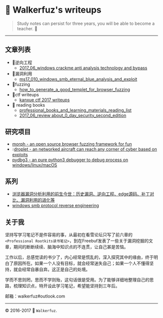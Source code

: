 # :moyai: Walkerfuz's writeups

> Study notes can persist for three years, you will be able to become a teacher. :watermelon:

------
## 文章列表

* :key:逆向工程
  * [2017_06_windows crackme anti analysis technology and bypass](/revese/2017_06_reversewindows_crackme_anti_analysis_technology_and_bypass.md)
* :syringe:漏洞利用
  * [ms17_010_windows_smb_eternal_blue_analysis_and_exploit](/exploit/2017_06_ms17_010_windows_smb_eternal_blue_analysis_and_exploit.md)
* :ant:fuzzing
  * [how_to_generate_a_good_templet_for_browser_fuzzing](/fuzzing/how_to_generate_a_good_templet_for_browser_fuzzing.md)
* :jack_o_lantern:ctf writeups
  * [kanxue ctf 2017 writeups](/ctf/2017_06_kanxue_ctf_2017_writeups.md)
* :green_book: reading books
  * [professional_books_and_learning_materials_reading_list](/books/professional_books_and_learning_materials_reading_list.md)
  * [2017_06_review about_0_day_security_second_edition]()
  
## 研究项目

* [morph - an open source browser fuzzing framework for fun](https://github.com/walkerfuz/morph)
* :droplet:[droplet - an networked aircraft can reach any corner of cyber based on exploits](https://github.com/walkerfuz/droplet)
* [pydbg3 - an pure python3 debugger to debug process on windows/linux/macOS](https://github.com/walkerfuz/pydbg3)

## 系列

* [浏览器漏洞分析利用的前生今世：历史漏洞、逆向工程、edge源码、补丁对比、漏洞利用的进化等]()
* [windows smb protocol reverse engineering](/2017/06/windows_smb_protocol_reverse_engineering.md)

## 关于我

坚持写学习笔记不是件容易的事，从最初在看雪论坛只写了前六章的`<Professional Rootkits读书笔记>`，到在Freebuf发表了一些关于漏洞挖掘的文章，期间的断断续续、脑海中知识点的不连贯，让自己甚是苦恼。

工作以后，总感觉读的书少了，内心经常是慌乱的，深入探究其中的缘由，终于明白了原因所在。如果一个人没有目标，就会经常迷失自己；如果一个人不懂得坚持，就会经常自暴自弃。这正是自己的处境。

学而不思则罔，思而不学则殆，这句话很是受用。为了能够详细地整理自己的思路，梳理知识点，特开设此学习笔记，希望能坚持到三年后。

邮箱：walkerfuz#outlook.com

------
:copyright: 2016-2017  :rocket: `Walkerfuz`.
